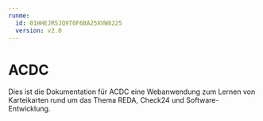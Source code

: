 ```yaml
---
runme:
  id: 01HHEJR5JQ9T0F6BA25XVW8225
  version: v2.0
---
```


# ACDC

Dies ist die Dokumentation für ACDC eine Webanwendung zum Lernen von Karteikarten rund um das Thema REDA, Check24 und Software-Entwicklung.
